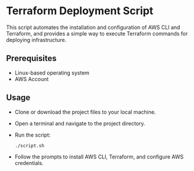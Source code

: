 # Terraform Deployment Script
This script automates the installation and configuration of AWS CLI and Terraform, and provides a simple way to execute Terraform commands for deploying infrastructure.

## Prerequisites
- Linux-based operating system
- AWS Account
## Usage
- Clone or download the project files to your local machine.
- Open a terminal and navigate to the project directory.
- Run the script:

  ```shell 
  ./script.sh 
  ```
- Follow the prompts to install AWS CLI, Terraform, and configure AWS credentials.
